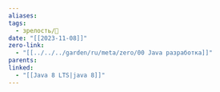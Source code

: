 ```yaml
---
aliases: 
tags:
  - зрелость/🌱
date: "[[2023-11-08]]"
zero-link:
  - "[[../../../garden/ru/meta/zero/00 Java разработка]]"
parents: 
linked:
  - "[[Java 8 LTS|java 8]]"
---
```

